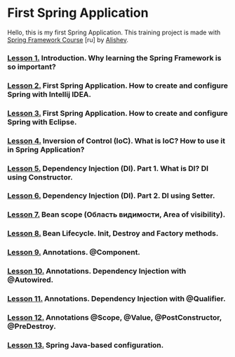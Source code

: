 # First Spring Application

Hello, this is my first Spring Application. This training project is made with
[Spring Framework Course](https://youtube.com/playlist?list=PLAma_mKffTOR5o0WNHnY0mTjKxnCgSXrZ) [ru]
by [Alishev](https://www.youtube.com/@alishevN/featured).

### [Lesson 1.](https://youtu.be/5ePo08sqcpk) Introduction. Why learning the Spring Framework is so important?

### [Lesson 2.](https://github.com/Kkotto/FirstSpringApp/blob/master/LESSONS.MD#notes-for-lesson-2) First Spring Application. How to create and configure Spring with Intellij IDEA.

### [Lesson 3.](https://youtu.be/wJTO-wnGIDk) First Spring Application. How to create and configure Spring with Eclipse.

### [Lesson 4.](https://github.com/Kkotto/FirstSpringApp/blob/master/LESSONS.MD#notes-for-lesson-4) Inversion of Control (IoC). What is IoC? How to use it in Spring Application?

### [Lesson 5.](https://github.com/Kkotto/FirstSpringApp/blob/master/LESSONS.MD#notes-for-lesson-5) Dependency Injection (DI). Part 1. What is DI? DI using Constructor.

### [Lesson 6.](https://github.com/Kkotto/FirstSpringApp/blob/master/LESSONS.MD#notes-for-lesson-6) Dependency Injection (DI). Part 2. DI using Setter.

### [Lesson 7.](https://github.com/Kkotto/FirstSpringApp/blob/master/LESSONS.MD#notes-for-lesson-7) Bean scope (Область видимости, Area of visibility).

### [Lesson 8.](https://github.com/Kkotto/FirstSpringApp/blob/master/LESSONS.MD#notes-for-lesson-8) Bean Lifecycle. Init, Destroy and Factory methods.

### [Lesson 9.](https://github.com/Kkotto/FirstSpringApp/blob/master/LESSONS.MD#notes-for-lesson-9) Annotations. @Component.

### [Lesson 10.](https://github.com/Kkotto/FirstSpringApp/blob/master/LESSONS.MD#notes-for-lesson-10) Annotations. Dependency Injection with @Autowired.

### [Lesson 11.](https://github.com/Kkotto/FirstSpringApp/blob/master/LESSONS.MD#notes-for-lesson-11) Annotations. Dependency Injection with @Qualifier.

### [Lesson 12.](https://github.com/Kkotto/FirstSpringApp/blob/master/LESSONS.MD#notes-for-lesson-12) Annotations @Scope, @Value, @PostConstructor, @PreDestroy.

### [Lesson 13.](https://github.com/Kkotto/FirstSpringApp/blob/master/LESSONS.MD#notes-for-lesson-13) Spring Java-based configuration.